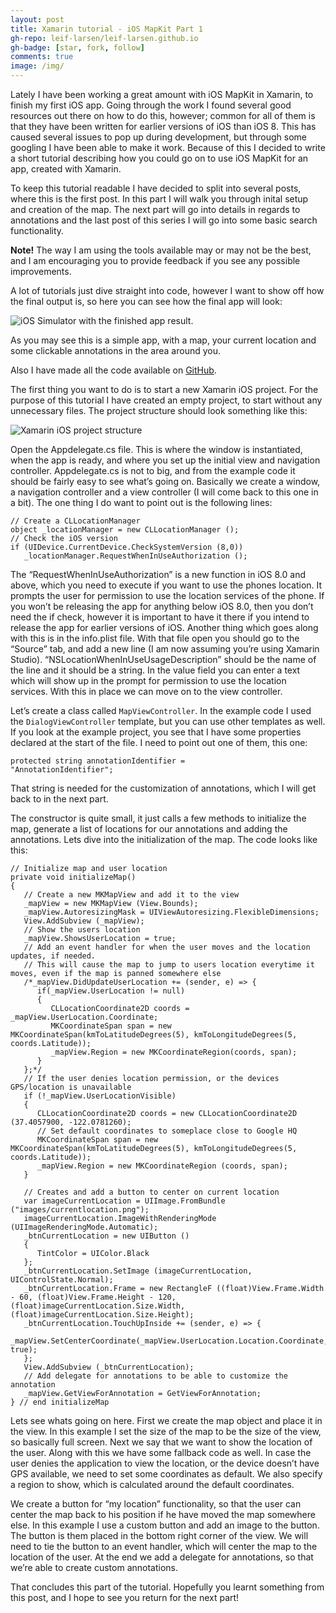 ```yaml
---
layout: post
title: Xamarin tutorial - iOS MapKit Part 1
gh-repo: leif-larsen/leif-larsen.github.io
gh-badge: [star, fork, follow]
comments: true
image: /img/
---
```

    
    
Lately I have been working a great amount with iOS MapKit in Xamarin, to finish my first iOS app. Going through the work I found several good resources out there on how to do this, however; common for all of them is that they have been written for earlier versions of iOS than iOS 8. This has caused several issues to pop up during development, but through some googling I have been able to make it work. Because of this I decided to write a short tutorial describing how you could go on to use iOS MapKit for an app, created with Xamarin.

To keep this tutorial readable I have decided to split into several posts, where this is the first post. In this part I will walk you through inital setup and creation of the map. The next part will go into details in regards to annotations and the last post of this series I will go into some basic search functionality.  
  
**Note!** The way I am using the tools available may or may not be the best, and I am encouraging you to provide feedback if you see any possible improvements.

A lot of tutorials just dive straight into code, however I want to show off how the final output is, so here you can see how the final app will look:  

![iOS Simulator with the finished app result.](/img/2015/04/iOS-Simulator-Screen-Shot-26.-apr.-2015-19.32.06.png)

As you may see this is a simple app, with a map, your current location and some clickable annotations in the area around you.

Also I have made all the code available on [GitHub](https://github.com/leif-larsen/Xamarin-iOS-Map-Tutorial "iOS MapKit Tutorial").

The first thing you want to do is to start a new Xamarin iOS project. For the purpose of this tutorial I have created an empty project, to start without any unnecessary files. The project structure should look something like this:  

![Xamarin iOS project structure](/img/2015/03/Skjermbilde-2015-03-21-kl.-17.18.47.png)

Open the Appdelegate.cs file. This is where the window is instantiated, when the app is ready, and where you set up the initial view and navigation controller. Appdelegate.cs is not to big, and from the example code it should be fairly easy to see what’s going on. Basically we create a window, a navigation controller and a view controller (I will come back to this one in a bit). The one thing I do want to point out is the following lines:
```language-csharp
// Create a CLLocationManager 
object _locationManager = new CLLocationManager (); 
// Check the iOS version 
if (UIDevice.CurrentDevice.CheckSystemVersion (8,0)) 
   _locationManager.RequestWhenInUseAuthorization ();
```

The “RequestWhenInUseAuthorization” is a new function in iOS 8.0 and above, which you need to execute if you want to use the phones location. It prompts the user for permission to use the location services of the phone. If you won’t be releasing the app for anything below iOS 8.0, then you don’t need the if check, however it is important to have it there if you intend to release the app for earlier versions of iOS. Another thing which goes along with this is in the info.plist file. With that file open you should go to the “Source” tab, and add a new line (I am now assuming you’re using Xamarin Studio). “NSLocationWhenInUseUsageDescription” should be the name of the line and it should be a string. In the value field you can enter a text which will show up in the prompt for permission to use the location services. With this in place we can move on to the view controller.

Let’s create a class called <code>MapViewController</code>. In the example code I used the <code>DialogViewController</code> template, but you can use other templates as well. If you look at the example project, you see that I have some properties declared at the start of the file. I need to point out one of them, this one:

<code>protected string annotationIdentifier = "AnnotationIdentifier";</code>

That string is needed for the customization of annotations, which I will get back to in the next part.

The constructor is quite small, it just calls a few methods to initialize the map, generate a list of locations for our annotations and adding the annotations. Lets dive into the initialization of the map. The code looks like this:
```language-csharp
// Initialize map and user location 
private void initializeMap() 
{ 
   // Create a new MKMapView and add it to the view 
   _mapView = new MKMapView (View.Bounds);
   _mapView.AutoresizingMask = UIViewAutoresizing.FlexibleDimensions; 
   View.AddSubview (_mapView); 
   // Show the users location 
   _mapView.ShowsUserLocation = true; 
   // Add an event handler for when the user moves and the location updates, if needed. 
   // This will cause the map to jump to users location everytime it moves, even if the map is panned somewhere else 
   /*_mapView.DidUpdateUserLocation += (sender, e) => { 
      if(_mapView.UserLocation != null) 
      { 
         CLLocationCoordinate2D coords = _mapView.UserLocation.Coordinate; 
         MKCoordinateSpan span = new MKCoordinateSpan(kmToLatitudeDegrees(5), kmToLongitudeDegrees(5, coords.Latitude)); 
         _mapView.Region = new MKCoordinateRegion(coords, span);
      } 
   };*/ 
   // If the user denies location permission, or the devices GPS/location is unavailable 
   if (!_mapView.UserLocationVisible) 
   { 
      CLLocationCoordinate2D coords = new CLLocationCoordinate2D (37.4057900, -122.0781260); 
      // Set default coordinates to someplace close to Google HQ
      MKCoordinateSpan span = new MKCoordinateSpan(kmToLatitudeDegrees(5), kmToLongitudeDegrees(5, coords.Latitude)); 
      _mapView.Region = new MKCoordinateRegion (coords, span); 
   } 

   // Creates and add a button to center on current location 
   var imageCurrentLocation = UIImage.FromBundle ("images/currentlocation.png");
   imageCurrentLocation.ImageWithRenderingMode (UIImageRenderingMode.Automatic); 
   _btnCurrentLocation = new UIButton () 
   { 
      TintColor = UIColor.Black 
   }; 
   _btnCurrentLocation.SetImage (imageCurrentLocation, UIControlState.Normal); 
   _btnCurrentLocation.Frame = new RectangleF ((float)View.Frame.Width - 60, (float)View.Frame.Height - 120, (float)imageCurrentLocation.Size.Width, (float)imageCurrentLocation.Size.Height); 
   _btnCurrentLocation.TouchUpInside += (sender, e) => {
      _mapView.SetCenterCoordinate(_mapView.UserLocation.Location.Coordinate, true); 
   }; 
   View.AddSubview (_btnCurrentLocation); 
   // Add delegate for annotations to be able to customize the annotation 
   _mapView.GetViewForAnnotation = GetViewForAnnotation; 
} // end initializeMap
```

Lets see whats going on here. First we create the map object and place it in the view. In this example I set the size of the map to be the size of the view, so basically full screen. Next we say that we want to show the location of the user. Along with this we have some fallback code as well. In case the user denies the application to view the location, or the device doesn’t have GPS available, we need to set some coordinates as default. We also specify a region to show, which is calculated around the default coordinates.

We create a button for “my location” functionality, so that the user can center the map back to his position if he have moved the map somewhere else. In this example I use a custom button and add an image to the button. The button is them placed in the bottom right corner of the view. We will need to tie the button to an event handler, which will center the map to the location of the user. At the end we add a delegate for annotations, so that we’re able to create custom annotations.

That concludes this part of the tutorial. Hopefully you learnt something from this post, and I hope to see you return for the next part!


